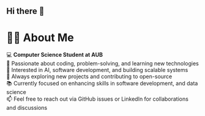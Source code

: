 ## Hi there 👋

# 👨‍💻 About Me

💻 **Computer Science Student at AUB**  
🔧 Passionate about coding, problem-solving, and learning new technologies  
🚀 Interested in AI, software development, and building scalable systems  
🌱 Always exploring new projects and contributing to open-source  
📚 Currently focused on enhancing skills in software development, and data science  
📫 Feel free to reach out via GitHub issues or LinkedIn for collaborations and discussions  
